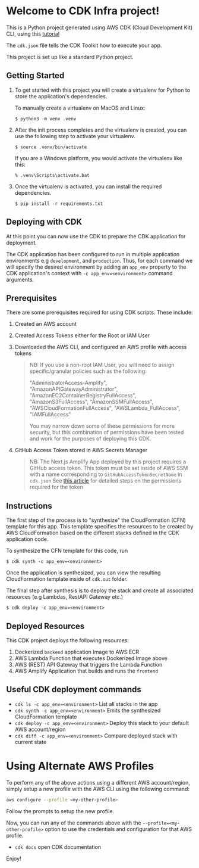 
# Welcome to CDK Infra project!

This is a Python project generated using AWS CDK (Cloud Development Kit) CLI, using this [tutorial](https://docs.aws.amazon.com/cdk/v2/guide/hello_world.html)

The `cdk.json` file tells the CDK Toolkit how to execute your app.

This project is set up like a standard Python project. 


## Getting Started
1. To get started with this project you will create a virtualenv for Python to store the application's dependencies.

    To manually create a virtualenv on MacOS and Linux:

    ```shell
    $ python3 -m venv .venv
    ```

2. After the init process completes and the virtualenv is created, you can use the following
step to activate your virtualenv.

    ```shell
    $ source .venv/bin/activate
    ```

    If you are a Windows platform, you would activate the virtualenv like this:
    
    ```shell
    % .venv\Scripts\activate.bat
    ```

3. Once the virtualenv is activated, you can install the required dependencies.
    ```shell
    $ pip install -r requirements.txt
    ```

## Deploying with CDK
At this point you can now use the CDK to prepare the CDK application for deployment. 

The CDK application has been configured to run in multiple application environments 
e.g `development`, and `production`. Thus, for each command we will specify the desired environment by adding an `app_env` property to the CDK application's context with `-c app_env=<environment>` command arguments.

## Prerequisites
There are some prerequisites required for using CDK scripts. These include:
1. Created an AWS account
2. Created Access Tokens either for the Root or IAM User
3. Downloaded the AWS CLI, and configured an AWS profile with access tokens

   > NB: If you use a non-root IAM User, you will need to assign specific/granular policies such as the following:
   > 
   > "AdministratorAccess-Amplify", "AmazonAPIGatewayAdministrator", "AmazonEC2ContainerRegistryFullAccess", "AmazonS3FullAccess", "AmazonSSMFullAccess", "AWSCloudFormationFullAccess", "AWSLambda_FullAccess", "IAMFullAccess"
   > 
   > You may narrow down some of these permissions for more security, but this combination of permissions have been tested and work for the purposes of deploying this CDK.

4. GitHub Access Token stored in AWS Secrets Manager
   > NB: The Next.js Amplify App deployed by this project requires a GitHub access token.
   > This token must be set inside of AWS SSM with a name corresponding to `GitHubAccessTokenSecretName` in `cdk.json`
   > See [this article](https://aws.amazon.com/blogs/mobile/deploy-a-nextjs-13-application-to-amplify-with-the-aws-cdk/) for detailed steps on the permissions required for the token

## Instructions
The first step of the process is to "synthesize" the CloudFormation (CFN) template for this app. This template specifies the resources to be created by AWS CloudFormation based on the different stacks defined in the CDK application code.

To synthesize the CFN template for this code, run
```shell
$ cdk synth -c app_env=<environment>
```

Once the application is synthesized, you can view the resulting CloudFormation template inside
of `cdk.out` folder.

The final step after synthesis is to deploy the stack and create all associated resources (e.g Lambdas, RestAPI Gateway etc.)
```shell
$ cdk deploy -c app_env=<environment>
```

## Deployed Resources
This CDK project deploys the following resources:
1. Dockerized `backend` application Image to AWS ECR
2. AWS Lambda Function that executes Dockerized Image above
3. AWS (REST) API Gateway that triggers the Lambda Function
4. AWS Amplify Application that builds and runs the `frontend`

## Useful CDK deployment commands

 * `cdk ls -c app_env=<environment>`          List all stacks in the app
 * `cdk synth -c app_env=<environment>`       Emits the synthesized CloudFormation template
 * `cdk deploy -c app_env=<environment>`      Deploy this stack to your default AWS account/region
 * `cdk diff -c app_env=<environment>`        Compare deployed stack with current state


# Using Alternate AWS Profiles
To perform any of the above actions using a different AWS account/region, simply setup a new profile with the AWS CLI using the following command:

```bash
aws configure --profile <my-other-profile>
```
Follow the prompts to setup the new profile.

Now, you can run any of the commands above with the `--profile=<my-other-profile>` option to use the credentials and configuration for that AWS profile.
 
 * `cdk docs`        open CDK documentation

Enjoy!
